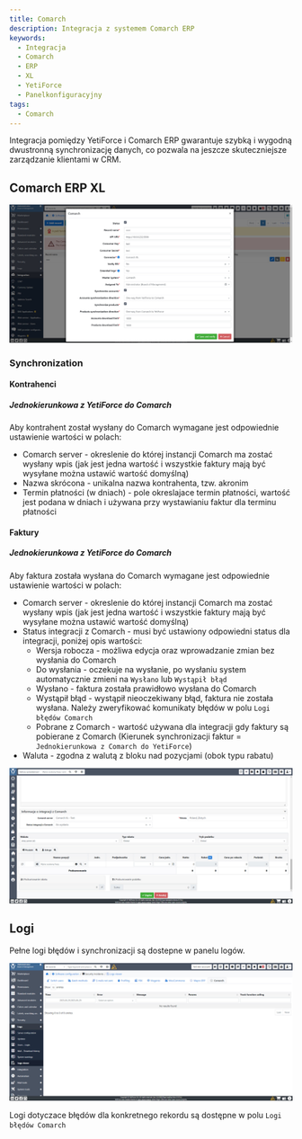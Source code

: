 ```yaml
---
title: Comarch
description: Integracja z systemem Comarch ERP
keywords:
  - Integracja
  - Comarch
  - ERP
  - XL
  - YetiForce
  - Panelkonfiguracyjny
tags:
  - Comarch
---
```


Integracja pomiędzy YetiForce i Comarch ERP gwarantuje szybką i wygodną dwustronną synchronizację danych, co pozwala na jeszcze skuteczniejsze zarządzanie klientami w CRM.

## Comarch ERP XL

![comarch-xl-1](comarch-xl-1.jpg)

### Synchronization

#### Kontrahenci

##### Jednokierunkowa z YetiForce do Comarch

Aby kontrahent został wysłany do Comarch wymagane jest odpowiednie ustawienie wartości w polach:

- Comarch server - okreslenie do której instancji Comarch ma zostać wysłany wpis (jak jest jedna wartość i wszystkie faktury mają być wysyłane można ustawić wartość domyślną)
- Nazwa skrócona - unikalna nazwa kontrahenta, tzw. akronim
- Termin płatności (w dniach) - pole okreslajace termin płatności, wartość jest podana w dniach i używana przy wystawianiu faktur dla terminu płatności

#### Faktury

##### Jednokierunkowa z YetiForce do Comarch

Aby faktura została wysłana do Comarch wymagane jest odpowiednie ustawienie wartości w polach:

- Comarch server - okreslenie do której instancji Comarch ma zostać wysłany wpis (jak jest jedna wartość i wszystkie faktury mają być wysyłane można ustawić wartość domyślną)
- Status integracji z Comarch - musi być ustawiony odpowiedni status dla integracji, poniżej opis wartości:
  - Wersja robocza - możliwa edycja oraz wprowadzanie zmian bez wysłania do Comarch
  - Do wysłania - oczekuje na wysłanie, po wysłaniu system automatycznie zmieni na `Wysłano` lub `Wystąpił błąd`
  - Wysłano - faktura została prawidłowo wysłana do Comarch
  - Wystąpił błąd - wystąpił nieoczekiwany błąd, faktura nie została wysłana. Należy zweryfikować komunikaty błędów w polu `Logi błędów Comarch`
  - Pobrane z Comarch - wartość używana dla integracji gdy faktury są pobierane z Comarch (Kierunek synchronizacji faktur = `Jednokierunkowa z Comarch do YetiForce`)
- Waluta - zgodna z walutą z bloku nad pozycjami (obok typu rabatu)

![crm-xl-fv-1.jpg](crm-xl-fv-1.jpg)

## Logi

Pełne logi błędów i synchronizacji są dostepne w panelu logów.

![comarch-logs](comarch-logs.jpg)

Logi dotyczace błędów dla konkretnego rekordu są dostępne w polu `Logi błędów Comarch`
